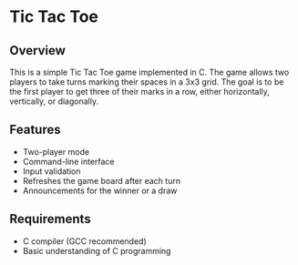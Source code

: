 # Tic Tac Toe

## Overview

This is a simple Tic Tac Toe game implemented in C. The game allows two players to take turns marking their spaces in a 3x3 grid. The goal is to be the first player to get three of their marks in a row, either horizontally, vertically, or diagonally.

## Features

- Two-player mode
- Command-line interface
- Input validation
- Refreshes the game board after each turn
- Announcements for the winner or a draw

## Requirements

- C compiler (GCC recommended)
- Basic understanding of C programming
